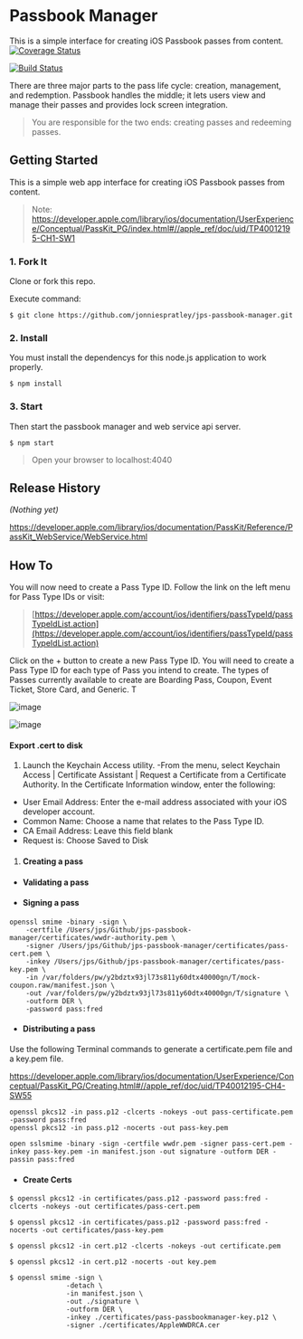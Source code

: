 # Passbook Manager
This is a simple interface for creating iOS Passbook passes from content.
[![Coverage Status](https://coveralls.io/repos/jonniespratley/jps-passbook-manager/badge.svg?branch=develop&service=github)](https://coveralls.io/github/jonniespratley/jps-passbook-manager?branch=develop)

[![Build Status](https://travis-ci.org/jonniespratley/jps-passbook-manager.svg?branch=develop)](https://travis-ci.org/jonniespratley/jps-passbook-manager)

There are three major parts to the pass life cycle: creation, management, and redemption.
Passbook handles the middle; it lets users view and manage their passes and provides lock screen integration.

> You are responsible for the two ends: creating passes and redeeming passes.


## Getting Started
This is a simple web app interface for creating iOS Passbook passes from content.

> Note: https://developer.apple.com/library/ios/documentation/UserExperience/Conceptual/PassKit_PG/index.html#//apple_ref/doc/uid/TP40012195-CH1-SW1

### 1. Fork It
Clone or fork this repo.

Execute command:

```
$ git clone https://github.com/jonniespratley/jps-passbook-manager.git
```

### 2. Install
You must install the dependencys for this node.js application to work properly.

```
$ npm install
```

### 3. Start
Then start the passbook manager and web service api server.

```
$ npm start
```

> Open your browser to localhost:4040


## Release History
_(Nothing yet)_

https://developer.apple.com/library/ios/documentation/PassKit/Reference/PassKit_WebService/WebService.html



## How To


You will now need to create a Pass Type ID. Follow the link on the left menu for Pass Type IDs or visit:

> [https://developer.apple.com/account/ios/identifiers/passTypeId/passTypeIdList.action](https://developer.apple.com/account/ios/identifiers/passTypeId/passTypeIdList.action)

Click on the + button to create a new Pass Type ID. You will need to create a Pass Type ID for each type of Pass you intend to create. The types of Passes currently available to create are Boarding Pass, Coupon, Event Ticket, Store Card, and Generic. T

![image](https://www.safaribooksonline.com/library/view/instant-passbook-app/9781849697064/graphics/7064OT_01_08.jpg)

![image](https://www.safaribooksonline.com/library/view/instant-passbook-app/9781849697064/graphics/7064OT_01_09.jpg)


#### Export .cert to disk

1. Launch the Keychain Access utility. -From the menu, select Keychain Access | Certificate Assistant | Request a Certificate from a Certificate Authority. In the Certificate Information window, enter the following:

* User Email Address: Enter the e-mail address associated with your iOS developer account.
* Common Name: Choose a name that relates to the Pass Type ID.
* CA Email Address: Leave this field blank
* Request is: Choose Saved to Disk

1. #### Creating a pass

* #### Validating a pass

* #### Signing a pass

```
openssl smime -binary -sign \
	-certfile /Users/jps/Github/jps-passbook-manager/certificates/wwdr-authority.pem \
	-signer /Users/jps/Github/jps-passbook-manager/certificates/pass-cert.pem \
	-inkey /Users/jps/Github/jps-passbook-manager/certificates/pass-key.pem \
	-in /var/folders/pw/y2bdztx93jl73s811y60dtx40000gn/T/mock-coupon.raw/manifest.json \
	-out /var/folders/pw/y2bdztx93jl73s811y60dtx40000gn/T/signature \
	-outform DER \
	-password pass:fred
```

* #### Distributing a pass

Use the following Terminal commands to generate a certificate.pem file and a key.pem file.

https://developer.apple.com/library/ios/documentation/UserExperience/Conceptual/PassKit_PG/Creating.html#//apple_ref/doc/uid/TP40012195-CH4-SW55

```
openssl pkcs12 -in pass.p12 -clcerts -nokeys -out pass-certificate.pem -password pass:fred
openssl pkcs12 -in pass.p12 -nocerts -out pass-key.pem

open sslsmime -binary -sign -certfile wwdr.pem -signer pass-cert.pem -inkey pass-key.pem -in manifest.json -out signature -outform DER -passin pass:fred
```

* #### Create Certs

```
$ openssl pkcs12 -in certificates/pass.p12 -password pass:fred -clcerts -nokeys -out certificates/pass-cert.pem
```

```
$ openssl pkcs12 -in certificates/pass.p12 -password pass:fred -nocerts -out certificates/pass-key.pem
```


```
$ openssl pkcs12 -in cert.p12 -clcerts -nokeys -out certificate.pem

$ openssl pkcs12 -in cert.p12 -nocerts -out key.pem

$ openssl smime -sign \
              -detach \
              -in manifest.json \
              -out ./signature \
              -outform DER \
              -inkey ./certificates/pass-passbookmanager-key.p12 \
              -signer ./certificates/AppleWWDRCA.cer
```

